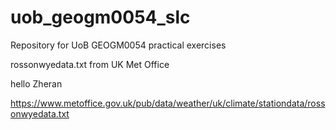# uob_geogm0054_slc

Repository for UoB GEOGM0054 practical exercises

rossonwyedata.txt from UK Met Office

hello Zheran

https://www.metoffice.gov.uk/pub/data/weather/uk/climate/stationdata/rossonwyedata.txt
